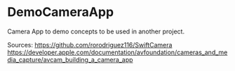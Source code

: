 # DemoCameraApp
Camera App to demo concepts to be used in another project.

Sources:
https://github.com/rorodriguez116/SwiftCamera
https://developer.apple.com/documentation/avfoundation/cameras_and_media_capture/avcam_building_a_camera_app
